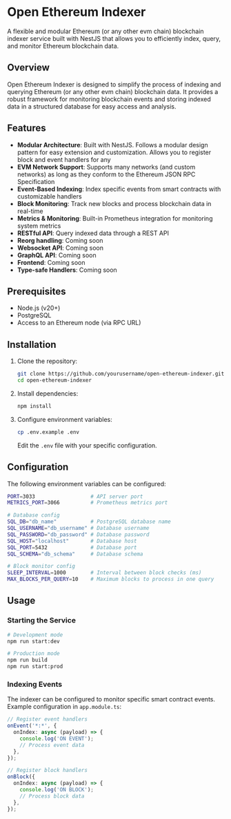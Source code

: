 # Open Ethereum Indexer

A flexible and modular Ethereum (or any other evm chain) blockchain indexer service built with NestJS that allows you to efficiently index, query, and monitor Ethereum blockchain data.

## Overview

Open Ethereum Indexer is designed to simplify the process of indexing and querying Ethereum (or any other evm chain) blockchain data. It provides a robust framework for monitoring blockchain events and storing indexed data in a structured database for easy access and analysis.

## Features

- **Modular Architecture**: Built with NestJS. Follows a modular design pattern for easy extension and customization. Allows you to register block and event handlers for any
- **EVM Network Support**: Supports many networks (and custom networks) as long as they conform to the Ethereum JSON RPC Specification
- **Event-Based Indexing**: Index specific events from smart contracts with customizable handlers
- **Block Monitoring**: Track new blocks and process blockchain data in real-time
- **Metrics & Monitoring**: Built-in Prometheus integration for monitoring system metrics
- **RESTful API**: Query indexed data through a REST API
- **Reorg handling**: Coming soon
- **Websocket API**: Coming soon
- **GraphQL API**: Coming soon
- **Frontend**: Coming soon
- **Type-safe Handlers**: Coming soon

## Prerequisites

- Node.js (v20+)
- PostgreSQL
- Access to an Ethereum node (via RPC URL)

## Installation

1. Clone the repository:
   ```bash
   git clone https://github.com/yourusername/open-ethereum-indexer.git
   cd open-ethereum-indexer
   ```

2. Install dependencies:
   ```bash
   npm install
   ```

3. Configure environment variables:
   ```bash
   cp .env.example .env
   ```
   Edit the `.env` file with your specific configuration.

## Configuration

The following environment variables can be configured:

```bash
PORT=3033                  # API server port
METRICS_PORT=3066          # Prometheus metrics port

# Database config
SQL_DB="db_name"           # PostgreSQL database name
SQL_USERNAME="db_username" # Database username
SQL_PASSWORD="db_password" # Database password
SQL_HOST="localhost"       # Database host
SQL_PORT=5432              # Database port
SQL_SCHEMA="db_schema"     # Database schema

# Block monitor config
SLEEP_INTERVAL=1000        # Interval between block checks (ms)
MAX_BLOCKS_PER_QUERY=10    # Maximum blocks to process in one query
```

## Usage

### Starting the Service

```bash
# Development mode
npm run start:dev

# Production mode
npm run build
npm run start:prod
```

### Indexing Events

The indexer can be configured to monitor specific smart contract events. Example configuration in `app.module.ts`:

```typescript
// Register event handlers
onEvent('*:*', {
  onIndex: async (payload) => {
    console.log('ON EVENT');
    // Process event data
  },
});

// Register block handlers
onBlock({
  onIndex: async (payload) => {
    console.log('ON BLOCK');
    // Process block data
  },
});
```